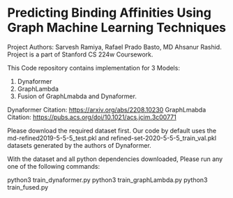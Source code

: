 # Predicting Binding Affinities Using Graph Machine Learning Techniques
Project Authors: Sarvesh Ramiya, Rafael Prado Basto, MD Ahsanur Rashid.
Project is a part of Stanford CS 224w Coursework.

This Code repository contains implementation for 3 Models:
1. Dynaformer
2. GraphLambda
3. Fusion of GraphLmabda and Dynaformer.

Dynaformer Citation: https://arxiv.org/abs/2208.10230
GraphLmabda Citation: https://pubs.acs.org/doi/10.1021/acs.jcim.3c00771

Please download the required dataset first. Our code by default uses the md-refined2019-5-5-5_test.pkl and refined-set-2020-5-5-5_train_val.pkl datasets generated by the authors of Dynaformer.

With the dataset and all python dependencies downloaded, Please run any one of the following commands:

python3 train_dynaformer.py
python3 train_graphLambda.py
python3 train_fused.py
